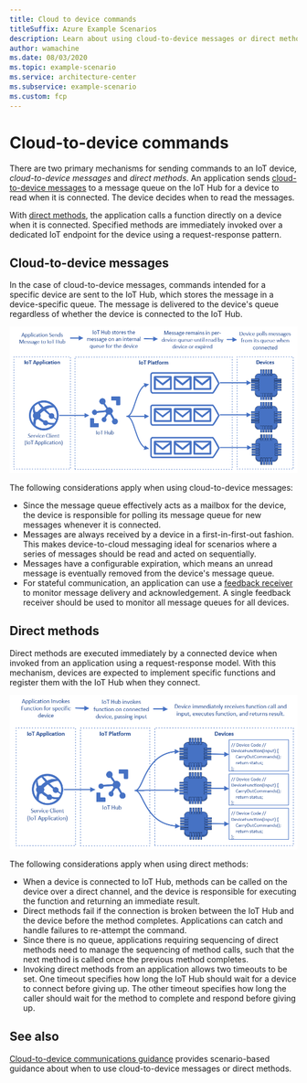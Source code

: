 ```yaml
---
title: Cloud to device commands
titleSuffix: Azure Example Scenarios
description: Learn about using cloud-to-device messages or direct methods to send commands to Azure IoT devices.
author: wamachine
ms.date: 08/03/2020
ms.topic: example-scenario
ms.service: architecture-center
ms.subservice: example-scenario
ms.custom: fcp
---
```


# Cloud-to-device commands

There are two primary mechanisms for sending commands to an IoT device, *cloud-to-device messages* and *direct methods*. An application sends [cloud-to-device messages](https://docs.microsoft.com/azure/iot-hub/iot-hub-csharp-csharp-c2d) to a message queue on the IoT Hub for a device to read when it is connected. The device decides when to read the messages.

With [direct methods](https://docs.microsoft.com/azure/iot-hub/iot-hub-devguide-direct-methods), the application calls a function directly on a device when it is connected. Specified methods are immediately invoked over a dedicated IoT endpoint for the device using a request-response pattern.

## Cloud-to-device messages

In the case of cloud-to-device messages, commands intended for a specific device are sent to the IoT Hub, which stores the message in a device-specific queue. The message is delivered to the device's queue regardless of whether the device is connected to the IoT Hub.

![A diagram showing how the IoT Hub stores messages on an internal message queue for each device, and the devices polling for these messages](media/cloud-to-device-message.png)

The following considerations apply when using cloud-to-device messages:

- Since the message queue effectively acts as a mailbox for the device, the device is responsible for polling its message queue for new messages whenever it is connected.
- Messages are always received by a device in a first-in-first-out fashion. This makes device-to-cloud messaging ideal for scenarios where a series of messages should be read and acted on sequentially.
- Messages have a configurable expiration, which means an unread message is eventually removed from the device's message queue.
- For stateful communication, an application can use a [feedback receiver](https://docs.microsoft.com/azure/iot-hub/iot-hub-csharp-csharp-c2d#receive-delivery-feedback) to monitor message delivery and acknowledgement. A single feedback receiver should be used to monitor all message queues for all devices.

## Direct methods

Direct methods are executed immediately by a connected device when invoked from an application using a request-response model. With this mechanism, devices are expected to implement specific functions and register them with the IoT Hub when they connect.

![A diagram showing how the IoT Hub invokes code directly on an individual device using direct methods](media/direct-method.png)

The following considerations apply when using direct methods:

- When a device is connected to IoT Hub, methods can be called on the device over a direct channel, and the device is responsible for executing the function and returning an immediate result.
- Direct methods fail if the connection is broken between the IoT Hub and the device before the method completes. Applications can catch and handle failures to re-attempt the command.
- Since there is no queue, applications requiring sequencing of direct methods need to manage the sequencing of method calls, such that the next method is called once the previous method completes.
- Invoking direct methods from an application allows two timeouts to be set. One timeout specifies how long the IoT Hub should wait for a device to connect before giving up. The other timeout specifies how long the caller should wait for the method to complete and respond before giving up.

## See also
[Cloud-to-device communications guidance](https://docs.microsoft.com/azure/iot-hub/iot-hub-devguide-c2d-guidance) provides scenario-based guidance about when to use cloud-to-device messages or direct methods.
